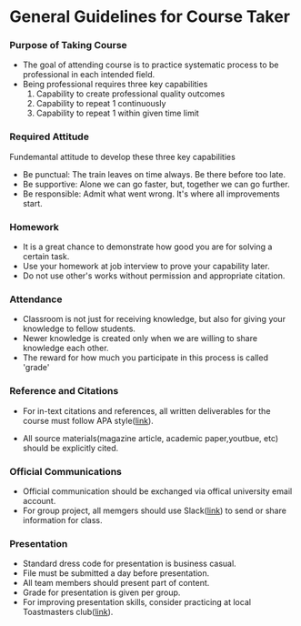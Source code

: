 # General Guidelines for Course Taker

### Purpose of Taking Course

- The goal of attending course is to practice systematic process to be professional in each intended field.
- Being professional requires three key capabilities
  1. Capability to create professional quality outcomes
  2. Capability to repeat 1 continuously
  3. Capability to repeat 1 within given time limit

### Required Attitude

Fundemantal attitude to develop these three key capabilities

- Be punctual: The train leaves on time always. Be there before too late.
- Be supportive: Alone we can go faster, but, together we can go further.
- Be responsible: Admit what went wrong. It's where all improvements start.

### Homework

- It is a great chance to demonstrate how good you are for solving a certain task.
- Use your homework at job interview to prove your capability later.
- Do not use other's works without permission and appropriate citation.

### Attendance

- Classroom is not just for receiving knowledge, but also for giving your knowledge to fellow students. 
- Newer knowledge is created only when we are willing to share knowledge each other.
- The reward for how much you participate in this process is called 'grade'

### Reference and Citations

- For in-text citations and references, all written deliverables for the course must follow APA style([link](https://owl.purdue.edu/owl/research_and_citation/apa_style/apa_formatting_and_style_guide/general_format.html)).

- All source materials(magazine article, academic paper,youtbue, etc) should be explicitly cited.

### Official Communications

- Official communication should be exchanged via offical university email account.
- For group project, all memgers should use Slack([link](https://slack.com/)) to send or share information for class.

### Presentation

- Standard dress code for presentation is business casual.
- File must be submitted a day before presentation. 
- All team members should present part of content.
- Grade for presentation is given per group.
- For improving presentation skills, consider practicing at local Toastmasters club([link](https://www.toastmasters.org/)).
   



